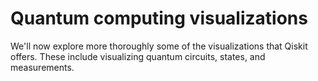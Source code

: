 # Quantum computing visualizations

We'll now explore more thoroughly some of the visualizations that Qiskit offers. These include visualizing quantum circuits, states, and measurements.


